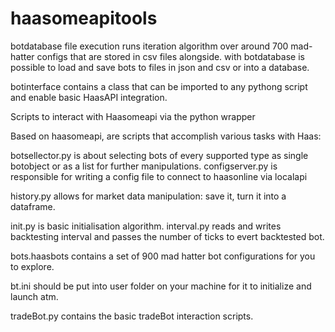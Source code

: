# haasomeapitools


botdatabase file execution runs iteration algorithm over around 700 mad-hatter configs that are stored in csv files alongside.
  with botdatabase is possible to load and save bots to files in json and csv or into a database.
  
botinterface contains a class that can be imported to any pythong script and enable basic HaasAPI integration.

Scripts to interact with Haasomeapi via the python wrapper

Based on haasomeapi, are scripts that accomplish various tasks with Haas:



botsellector.py is about selecting bots of every supported type as single botobject or as a list for further manipulations.
configserver.py is responsible for writing a config file to connect to haasonline via localapi

history.py allows for market data manipulation: save  it, turn it into a dataframe.

init.py is basic initialisation algorithm.
interval.py reads and writes backtesting interval and passes the number of ticks to evert backtested bot.

bots.haasbots contains a set of 900 mad hatter bot configurations for you to explore.

bt.ini should be put into user folder on your machine for it to initialize and launch atm.

tradeBot.py contains the basic tradeBot interaction scripts.
